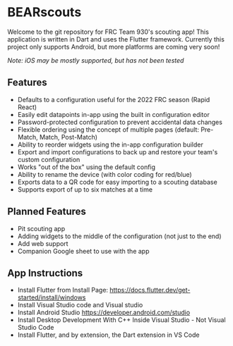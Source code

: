 # BEARscouts

Welcome to the git repository for FRC Team 930's scouting app! This application is written in Dart and uses the Flutter framework. Currently this project only supports Android, but more platforms are coming very soon! 

*Note: iOS may be mostly supported, but has not been tested*

## Features
* Defaults to a configuration useful for the 2022 FRC season (Rapid React)
* Easily edit datapoints in-app using the built in configuration editor
* Password-protected configuration to prevent accidental data changes
* Flexible ordering using the concept of multiple pages (default: Pre-Match, Match, Post-Match)
* Ability to reorder widgets using the in-app configuration builder
* Export and import configurations to back up and restore your team's custom configuration
* Works "out of the box" using the default config
* Ability to rename the device (with color coding for red/blue)
* Exports data to a QR code for easy importing to a scouting database
* Supports export of up to six matches at a time

## Planned Features
* Pit scouting app
* Adding widgets to the middle of the configuration (not just to the end)
* Add web support
* Companion Google sheet to use with the app

## App Instructions

* Install Flutter from Install Page: https://docs.flutter.dev/get-started/install/windows
* Install Visual Studio code and Visual studio
* Install Android Studio https://developer.android.com/studio
* Install Desktop Development With C++ Inside Visual Studio - Not Visual Studio Code
* Install Flutter, and by extension, the Dart extension in VS Code

